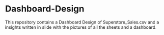 # Dashboard-Design
This repository contains a Dashboard Design of Superstore_Sales.csv and a insights written in slide with the pictures of all the sheets and a dashboard.
